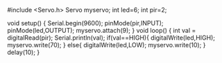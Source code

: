 #include <Servo.h>
Servo myservo;
int led=6;
int pir=2;

void setup()
{
  Serial.begin(9600);
  pinMode(pir,INPUT);
  pinMode(led,OUTPUT);
  myservo.attach(9);
}
void loop()
{
  int val = digitalRead(pir);
  Serial.println(val);
  if(val==HIGH){
    digitalWrite(led,HIGH);
    myservo.write(70);
  }
  else{
    digitalWrite(led,LOW);
    myservo.write(10);
  }
  delay(10);
 }
